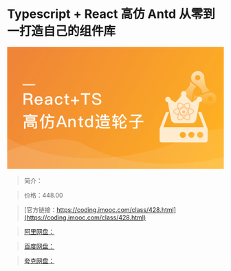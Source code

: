 # Typescript + React 高仿 Antd 从零到一打造自己的组件库

![img](../../assets/5fc063a9096855a405400304.png)

> 简介：

> 价格：448.00

> [官方链接：https://coding.imooc.com/class/428.html](https://coding.imooc.com/class/428.html)

> [阿里网盘：]()

> [百度网盘：]()

> [夸克网盘：]()
